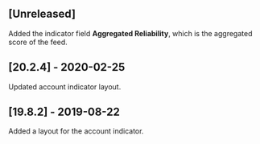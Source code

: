 ## [Unreleased]
Added the indicator field **Aggregated Reliability**, which is the aggregated score of the feed.

## [20.2.4] - 2020-02-25
Updated account indicator layout.

## [19.8.2] - 2019-08-22
Added a layout for the account indicator.
